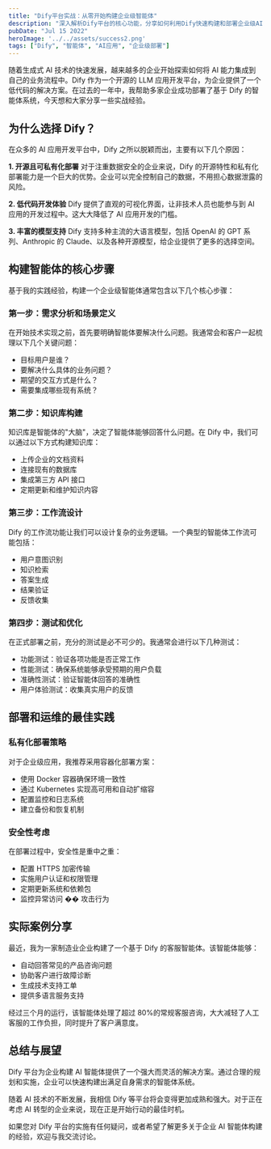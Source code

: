 ```yaml
---
title: "Dify平台实战：从零开始构建企业级智能体"
description: "深入解析Dify平台的核心功能，分享如何利用Dify快速构建和部署企业级AI智能体的实践经验。"
pubDate: "Jul 15 2022"
heroImage: '../../assets/success2.png'
tags: ["Dify", "智能体", "AI应用", "企业级部署"]
---
```


随着生成式 AI 技术的快速发展，越来越多的企业开始探索如何将 AI 能力集成到自己的业务流程中。Dify 作为一个开源的 LLM 应用开发平台，为企业提供了一个低代码的解决方案。在过去的一年中，我帮助多家企业成功部署了基于 Dify 的智能体系统，今天想和大家分享一些实战经验。

## 为什么选择 Dify？

在众多的 AI 应用开发平台中，Dify 之所以脱颖而出，主要有以下几个原因：

**1. 开源且可私有化部署**
对于注重数据安全的企业来说，Dify 的开源特性和私有化部署能力是一个巨大的优势。企业可以完全控制自己的数据，不用担心数据泄露的风险。

**2. 低代码开发体验**
Dify 提供了直观的可视化界面，让非技术人员也能参与到 AI 应用的开发过程中。这大大降低了 AI 应用开发的门槛。

**3. 丰富的模型支持**
Dify 支持多种主流的大语言模型，包括 OpenAI 的 GPT 系列、Anthropic 的 Claude、以及各种开源模型，给企业提供了更多的选择空间。

## 构建智能体的核心步骤

基于我的实践经验，构建一个企业级智能体通常包含以下几个核心步骤：

### 第一步：需求分析和场景定义

在开始技术实现之前，首先要明确智能体要解决什么问题。我通常会和客户一起梳理以下几个关键问题：

- 目标用户是谁？
- 要解决什么具体的业务问题？
- 期望的交互方式是什么？
- 需要集成哪些现有系统？

### 第二步：知识库构建

知识库是智能体的"大脑"，决定了智能体能够回答什么问题。在 Dify 中，我们可以通过以下方式构建知识库：

- 上传企业的文档资料
- 连接现有的数据库
- 集成第三方 API 接口
- 定期更新和维护知识内容

### 第三步：工作流设计

Dify 的工作流功能让我们可以设计复杂的业务逻辑。一个典型的智能体工作流可能包括：

- 用户意图识别
- 知识检索
- 答案生成
- 结果验证
- 反馈收集

### 第四步：测试和优化

在正式部署之前，充分的测试是必不可少的。我通常会进行以下几种测试：

- 功能测试：验证各项功能是否正常工作
- 性能测试：确保系统能够承受预期的用户负载
- 准确性测试：验证智能体回答的准确性
- 用户体验测试：收集真实用户的反馈

## 部署和运维的最佳实践

### 私有化部署策略

对于企业级应用，我推荐采用容器化部署方案：

- 使用 Docker 容器确保环境一致性
- 通过 Kubernetes 实现高可用和自动扩缩容
- 配置监控和日志系统
- 建立备份和恢复机制

### 安全性考虑

在部署过程中，安全性是重中之重：

- 配置 HTTPS 加密传输
- 实施用户认证和权限管理
- 定期更新系统和依赖包
- 监控异常访问 �� 攻击行为

## 实际案例分享

最近，我为一家制造业企业构建了一个基于 Dify 的客服智能体。该智能体能够：

- 自动回答常见的产品咨询问题
- 协助客户进行故障诊断
- 生成技术支持工单
- 提供多语言服务支持

经过三个月的运行，该智能体处理了超过 80%的常规客服咨询，大大减轻了人工客服的工作负担，同时提升了客户满意度。

## 总结与展望

Dify 平台为企业构建 AI 智能体提供了一个强大而灵活的解决方案。通过合理的规划和实施，企业可以快速构建出满足自身需求的智能体系统。

随着 AI 技术的不断发展，我相信 Dify 等平台将会变得更加成熟和强大。对于正在考虑 AI 转型的企业来说，现在正是开始行动的最佳时机。

如果您对 Dify 平台的实施有任何疑问，或者希望了解更多关于企业 AI 智能体构建的经验，欢迎与我交流讨论。
